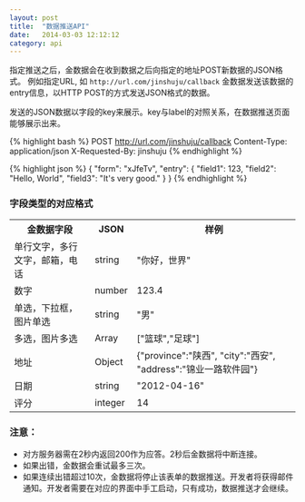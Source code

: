 ```yaml
---
layout: post
title:  "数据推送API"
date:   2014-03-03 12:12:12
category: api
---
```


指定推送之后，金数据会在收到数据之后向指定的地址POST新数据的JSON格式。
例如指定URL, 如 `http://url.com/jinshuju/callback`
金数据发送该数据的entry信息，以HTTP POST的方式发送JSON格式的数据。

发送的JSON数据以字段的key来展示。key与label的对照关系，在数据推送页面能够展示出来。

{% highlight bash %}
POST http://url.com/jinshuju/callback
Content-Type: application/json
X-Requested-By: jinshuju
{% endhighlight %}

{% highlight json %}
{
    "form": "xJfeTv",
    "entry": {
        "field1": 123,
        "field2": "Hello, World",
        "field3": "It's very good."
    }
}
{% endhighlight %}

### 字段类型的对应格式

<table>
  <tr>
    <th>金数据字段</th>
    <th>JSON</th>
    <th>样例</th>
  </tr>
  <tr>
    <td>单行文字，多行文字，邮箱，电话</td>
    <td>string</td>
    <td>"你好，世界"</td>
  </tr>  
  <tr>
    <td>数字</td>
    <td>number</td>
    <td>123.4</td>
  </tr>
  <tr>
    <td>单选，下拉框，图片单选</td>
    <td>string</td>
    <td>"男"</td>
  </tr>
  <tr>
    <td>多选，图片多选</td>
    <td>Array</td>
    <td>["篮球","足球"]</td>
  </tr>
  <tr>
    <td>地址</td>
    <td>Object</td>
    <td>{"province":"陕西", "city":"西安", "address":"锦业一路软件园"}</td>
  </tr>
  <tr>
    <td>日期</td>
    <td>string</td>
    <td>"2012-04-16"</td>
  </tr>
  <tr>
    <td>评分</td>
    <td>integer</td>
    <td>14</td>
  </tr>

</table>

### 注意：

* 对方服务器需在2秒内返回200作为应答。2秒后金数据将中断连接。 
* 如果出错，金数据会重试最多三次。
* 如果连续出错超过10次，金数据将停止该表单的数据推送。开发者将获得邮件通知。开发者需要在对应的界面中手工启动，只有成功，数据推送才会继续。
